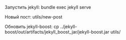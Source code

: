Запустить jekyll:
bundle exec jekyll serve

Новый пост:
utils/new-post

Обновить jekyll-boost:
cp ../jekyll-boost/out/artifacts/jekyll_boost_jar/jekyll-boost.jar utils/
